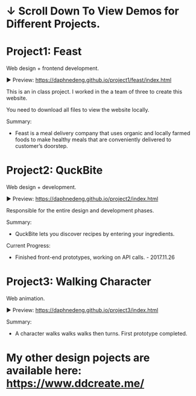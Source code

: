 # ↓ Scroll Down To View Demos for Different Projects.

# Project1: Feast
Web design + frontend development.

► Preview: https://daphnedeng.github.io/project1/feast/index.html

This is an in class project. I worked in the a team of three to create this website. 

You need to download all files to view the website locally.

Summary: 
- Feast is a meal delivery company that uses organic and locally farmed foods to make healthy meals that are conveniently delivered to customer’s doorstep.

# Project2: QuckBite
Web design + development.

► Preview: https://daphnedeng.github.io/project2/index.html

Responsible for the entire design and development phases.

Summary:
- QuckBite lets you discover recipes by entering your ingredients.

Current Progress:
- Finished front-end prototypes, working on API calls. - 2017.11.26

# Project3: Walking Character
Web animation.

► Preview: https://daphnedeng.github.io/project3/index.html

Summary:
- A character walks walks walks then turns. First prototype completed.
 
# My other design pojects are available here: https://www.ddcreate.me/
